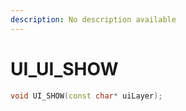 ```yaml
---
description: No description available 
---
```


# UI\_UI_SHOW

```cpp
void UI_SHOW(const char* uiLayer);
```